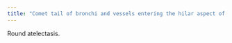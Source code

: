 ```yaml
---
title: "Comet tail of bronchi and vessels entering the hilar aspect of the mass, and associated with lobar volume loss is characteristic of"
---
```

Round atelectasis.

